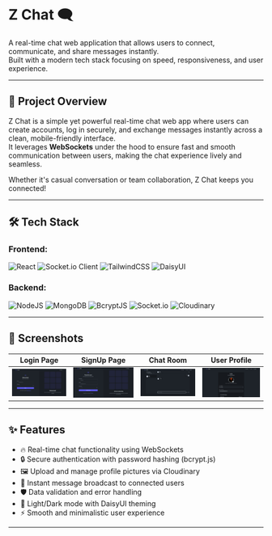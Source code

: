 # Z Chat 🗨️

A real-time chat web application that allows users to connect, communicate, and share messages instantly.  
Built with a modern tech stack focusing on speed, responsiveness, and user experience.

---

## 🚀 Project Overview

Z Chat is a simple yet powerful real-time chat web app where users can create accounts, log in securely, and exchange messages instantly across a clean, mobile-friendly interface.  
It leverages **WebSockets** under the hood to ensure fast and smooth communication between users, making the chat experience lively and seamless.

Whether it's casual conversation or team collaboration, Z Chat keeps you connected!

---

## 🛠️ Tech Stack

### Frontend:

<p align="left">
  <img src="https://img.shields.io/badge/React-20232A?style=for-the-badge&logo=react&logoColor=61DAFB" alt="React" />
  <img src="https://img.shields.io/badge/Socket.io-010101?style=for-the-badge&logo=socketdotio&logoColor=white" alt="Socket.io Client" />
  <img src="https://img.shields.io/badge/Tailwind_CSS-38B2AC?style=for-the-badge&logo=tailwind-css&logoColor=white" alt="TailwindCSS" />
  <img src="https://img.shields.io/badge/DaisyUI-FF57BB?style=for-the-badge&logo=daisyui&logoColor=white" alt="DaisyUI" />
</p>

### Backend:

<p align="left">
  <img src="https://img.shields.io/badge/Node.js-339933?style=for-the-badge&logo=nodedotjs&logoColor=white" alt="NodeJS" />
  <img src="https://img.shields.io/badge/MongoDB-4EA94B?style=for-the-badge&logo=mongodb&logoColor=white" alt="MongoDB" />
  <img src="https://img.shields.io/badge/Bcrypt.js-003B57?style=for-the-badge&logo=javascript&logoColor=yellow" alt="BcryptJS" />
  <img src="https://img.shields.io/badge/Socket.io-010101?style=for-the-badge&logo=socketdotio&logoColor=white" alt="Socket.io" />
  <img src="https://img.shields.io/badge/Cloudinary-3448C5?style=for-the-badge&logo=cloudinary&logoColor=white" alt="Cloudinary" />
</p>

---

## 📸 Screenshots

| Login Page | SignUp Page | Chat Room | User Profile | 
|:----------:|:-----------:|:---------:|:------------:|
| ![Login Screenshot](./Photos/login.png) | ![SignUp Screenshot](./Photos/signup.png) | ![Chat Screenshot](./Photos/chats.png) | ![Profile Screenshot](./Photos/profile.png) | 


---

## ✨ Features

- 🔥 Real-time chat functionality using WebSockets
- 🔒 Secure authentication with password hashing (bcrypt.js)
- 🖼️ Upload and manage profile pictures via Cloudinary
- 📢 Instant message broadcast to connected users
- 🛡️ Data validation and error handling
- 🌙 Light/Dark mode with DaisyUI theming
- ⚡ Smooth and minimalistic user experience

---


